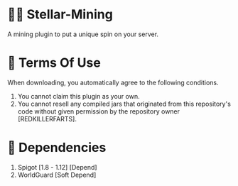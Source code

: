 # :man_astronaut: Stellar-Mining
A mining plugin to put a unique spin on your server.

# :money_with_wings: Terms Of Use
When downloading, you automatically agree to the following conditions.

1. You cannot claim this plugin as your own.
2. You cannot resell any compiled jars that originated from this repository's code without given permission by the repository owner [REDKILLERFARTS].

# :briefcase: Dependencies
1. Spigot [1.8 - 1.12] [Depend]
2. WorldGuard [Soft Depend]

